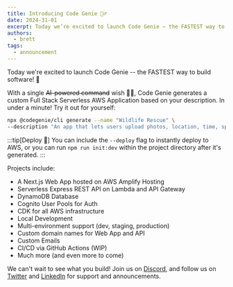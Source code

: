 ```yaml
---
title: Introducing Code Genie 🧞‍♂️
date: 2024-31-01
excerpt: Today we’re excited to launch Code Genie — the FASTEST way to build software! With a single AI-powered command wish, Code Genie generates a custom Full Stack Serverless AWS Application based on your description. In under a minute!
authors:
  - brett
tags:
  - announcement
---
```


Today we're excited to launch Code Genie -- the FASTEST way to build software! 🚀

With a single ~~AI-powered command~~ wish 🧞‍♂️, Code Genie generates a custom Full Stack Serverless AWS Application based on your description. In under a minute! Try it out for yourself:

```sh
npx @codegenie/cli generate --name "Wildlife Rescue" \
--description "An app that lets users upload photos, location, time, species and other information so that Wildlife Rescuers can get notified and respond to reports of injured wildlife in their area."
```

:::tip[Deploy 🚀]
You can include the `--deploy` flag to instantly deploy to AWS, or you can run `npm run init:dev` within the project directory after it's generated.
:::

Projects include:

* A Next.js Web App hosted on AWS Amplify Hosting
* Serverless Express REST API on Lambda and API Gateway
* DynamoDB Database
* Cognito User Pools for Auth
* CDK for all AWS infrastructure
* Local Development
* Multi-environment support (dev, staging, production)
* Custom domain names for Web App and API
* Custom Emails
* CI/CD via GitHub Actions (WIP)
* Much more (and even more to come)

We can't wait to see what you build! Join us on [Discord](https://discord.gg/YJ9gQhheyn), and follow us on [Twitter](https://twitter.com/CodeGenieCodes) and [LinkedIn](https://www.linkedin.com/company/code-genie-codes) for support and announcements.